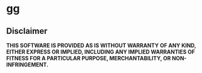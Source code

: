 # gg


## Disclaimer

**THIS SOFTWARE IS PROVIDED AS IS WITHOUT WARRANTY OF ANY KIND, EITHER EXPRESS OR IMPLIED, INCLUDING ANY IMPLIED WARRANTIES OF FITNESS FOR A PARTICULAR PURPOSE, MERCHANTABILITY, OR NON-INFRINGEMENT.**
